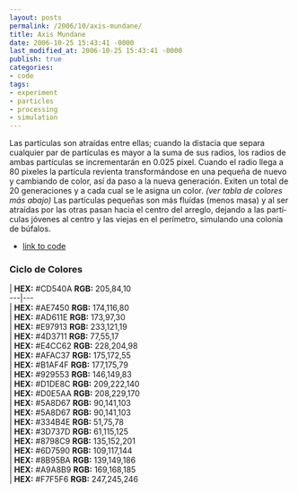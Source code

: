 ```yaml
---
layout: posts
permalink: /2006/10/axis-mundane/
title: Axis Mundane
date: 2006-10-25 15:43:41 -0000
last_modified_at: 2006-10-25 15:43:41 -0000
publish: true
categories:
- code
tags:
- experiment
- particles
- processing
- simulation
---
```

Las partí­culas son atraí­das entre ellas; cuando la distacia que separa cualquier par de partí­culas es mayor a la suma de sus radios, los radios de ambas partí­culas se incrementarán en 0.025 pixel. Cuando el radio llega a 80 pixeles la partí­cula revienta transformándose en una pequeña de nuevo y cambiando de color, así da paso a la nueva generación. Exiten un total de 20 generaciones y a cada cual se le asigna un color. _(ver tabla de colores más abajo)_ Las partí­culas pequeñas son más fluí­das (menos masa) y al ser atraí­das por las otras pasan hacia el centro del arreglo, dejando a las partí­culas jóvenes al centro y las viejas en el perí­metro, simulando una colonia de búfalos.

* [link to code](http://www.herbertspencer.net/processing/particles7/ "Link al código fuente para Processing")

### Ciclo de Colores

| **HEX:** #CD540A **RGB:** 205,84,10  
---|---  
| **HEX:** #AE7450 **RGB:** 174,116,80  
| **HEX:** #AD611E **RGB:** 173,97,30  
| **HEX:** #E97913 **RGB:** 233,121,19  
| **HEX:** #4D3711 **RGB:** 77,55,17  
| **HEX:** #E4CC62 **RGB:** 228,204,98  
| **HEX:** #AFAC37 **RGB:** 175,172,55  
| **HEX:** #B1AF4F **RGB:** 177,175,79  
| **HEX:** #929553 **RGB:** 146,149,83  
| **HEX:** #D1DE8C **RGB:** 209,222,140  
| **HEX:** #D0E5AA **RGB:** 208,229,170  
| **HEX:** #5A8D67 **RGB:** 90,141,103  
| **HEX:** #5A8D67 **RGB:** 90,141,103  
| **HEX:** #334B4E **RGB:** 51,75,78  
| **HEX:** #3D737D **RGB:** 61,115,125  
| **HEX:** #8798C9 **RGB:** 135,152,201  
| **HEX:** #6D7590 **RGB:** 109,117,144  
| **HEX:** #8B95BA **RGB:** 139,149,186  
| **HEX:** #A9A8B9 **RGB:** 169,168,185  
| **HEX:** #F7F5F6 **RGB:** 247,245,246
